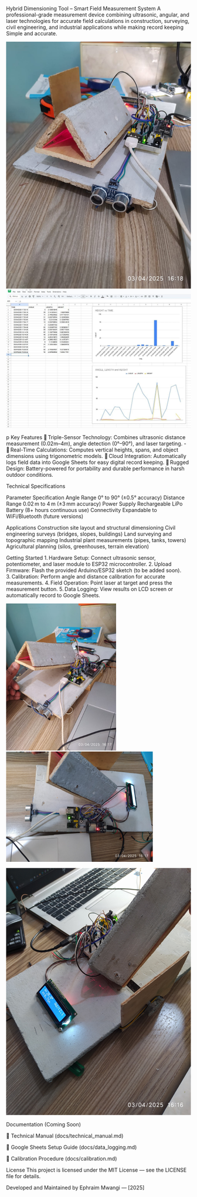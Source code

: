 Hybrid Dimensioning Tool – Smart Field Measurement System
A professional-grade measurement device combining ultrasonic, angular, and laser technologies for accurate field calculations in construction, surveying, civil engineering, and industrial applications while making record keeping Simple and accurate.


<img src="Images/Circuit1.jpg" alt="Circuit View" width="600"/>
<img src="Images/dim.jpg" alt="Circuit View" width="1000"/>

p
Key Features
🔹 Triple-Sensor Technology: Combines ultrasonic distance measurement (0.02m–4m), angle detection (0°–90°), and laser targeting. - 
🔹 Real-Time Calculations: Computes vertical heights, spans, and object dimensions using trigonometric models. 
🔹 Cloud Integration: Automatically logs field data into Google Sheets for easy digital record keeping. 
🔹 Rugged Design: Battery-powered for portability and durable performance in harsh outdoor conditions.

Technical Specifications

Parameter	Specification
Angle Range	0° to 90° (±0.5° accuracy)
Distance Range	0.02 m to 4 m (±3 mm accuracy)
Power Supply	Rechargeable LiPo Battery (8+ hours continuous use)
Connectivity	Expandable to WiFi/Bluetooth (future versions)

Applications
Construction site layout and structural dimensioning
Civil engineering surveys (bridges, slopes, buildings)
Land surveying and topographic mapping
Industrial plant measurements (pipes, tanks, towers)
Agricultural planning (silos, greenhouses, terrain elevation)

Getting Started
1. Hardware Setup: Connect ultrasonic sensor, potentiometer, and laser module to ESP32 microcontroller.
2. Upload Firmware: Flash the provided Arduino/ESP32 sketch (to be added soon).
3. Calibration: Perform angle and distance calibration for accurate measurements. 
4. Field Operation: Point laser at target and press the measurement button. 
5. Data Logging: View results on LCD screen or automatically record to Google Sheets.


<img src="Images/Circuit2.jpg" alt="Circuit View" width="300"/>   <img src="Images/Circuit4.jpg" alt="Circuit Screen View" width="400"/>

<img src="Images/Operator_Screen_view.jpg" alt="Operator Screen View" width="600"/>


Documentation
(Coming Soon)

📄 Technical Manual (docs/technical_manual.md)

📄 Google Sheets Setup Guide (docs/data_logging.md)

📄 Calibration Procedure (docs/calibration.md)

License
This project is licensed under the MIT License — see the LICENSE file for details.

Developed and Maintained by Ephraim Mwangi — [2025]

